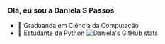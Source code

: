 ### Olá, eu sou a Daniela S Passos

- 🌱 Graduanda em Ciência da Computação
- 🌱 Estudante de Python
![Daniela's GitHub stats](https://github-readme-stats.vercel.app/api?username=dpassoss99&show_icons=true&theme=radical)

